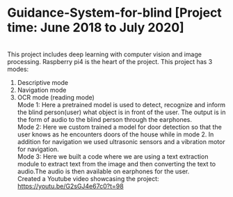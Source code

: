 # Guidance-System-for-blind [Project time: June 2018 to July 2020]
<br> This project includes deep learning with computer vision and image processing.
Raspberry pi4 is the heart of the project.
This project has 3 modes:
1) Descriptive mode
2) Navigation mode
3) OCR mode (reading mode)</br>
Mode 1:
Here a pretrained model is used to detect, recognize and inform the blind person(user) what object is in front of the user.
The output is in the form of audio to the blind person through the earphones.</br>
Mode 2:
Here we custom trained a model for door detection so that the user knows as he encounters doors of the house while in mode 2. In addition for navigation we used ultrasonic sensors and a vibration motor for navigation.</br>
Mode 3:
Here we built a code where we are using a text extraction module to extract text from the image and then converting the text to audio.The audio is then available on earphones for the user.</br>
Created a Youtube video showcasing the project: https://youtu.be/G2sGJ4e67c0?t=98</br>
